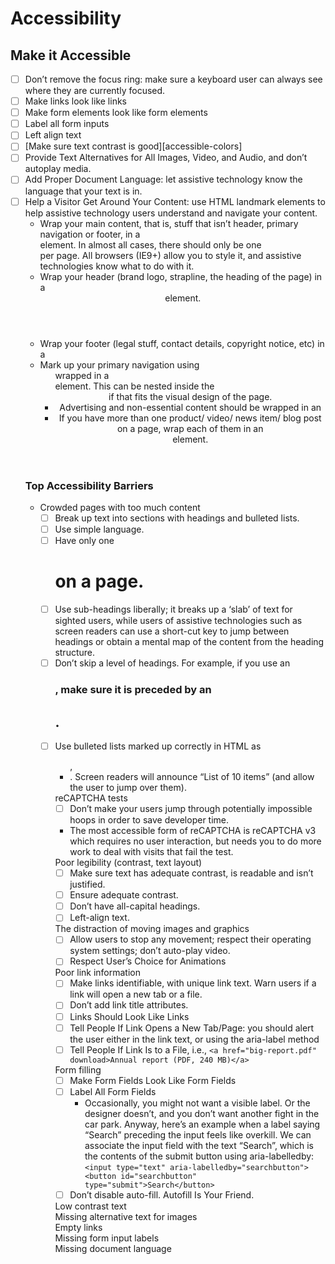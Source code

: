 # Accessibility

## Make it Accessible

- [ ] Don’t remove the focus ring: make sure a keyboard user can always see where they are currently focused.
- [ ] Make links look like links
- [ ] Make form elements look like form elements
- [ ] Label all form inputs
- [ ] Left align text
- [ ] [Make sure text contrast is good][accessible-colors]
- [ ] Provide Text Alternatives for All Images, Video, and Audio, and don’t autoplay media.
- [ ] Add Proper Document Language: let assistive technology know the language that your text is in.
- [ ] Help a Visitor Get Around Your Content: use HTML landmark elements to help assistive technology users understand and navigate your content.
  - Wrap your main content, that is, stuff that isn’t header, primary navigation or footer, in a <main> element. In almost all cases, there should only be one <main> per page. All browsers (IE9+) allow you to style it, and assistive technologies know what to do with it.
  - Wrap your header (brand logo, strapline, the heading of the page) in a <header> element.
  - Wrap your footer (legal stuff, contact details, copyright notice, etc) in a <footer>
  - Mark up your primary navigation using <ul> wrapped in a <nav> element. This can be nested inside the <header> if that fits the visual design of the page.
  - Advertising and non-essential content should be wrapped in an <aside>
  - If you have more than one product/ video/ news item/ blog post on a page, wrap each of them in an <article> element.


### Top Accessibility Barriers

- Crowded pages with too much content
  - [ ] Break up text into sections with headings and bulleted lists.
  - [ ] Use simple language.
  - [ ] Have only one <h1> on a page.
  - [ ] Use sub-headings liberally; it breaks up a ‘slab’ of text for sighted users, while users of assistive technologies such as screen readers can use a short-cut key to jump between headings or obtain a mental map of the content from the heading structure.
  - [ ] Don’t skip a level of headings. For example, if you use an <h3>, make sure it is preceded by an <h2>.
  - [ ] Use bulleted lists marked up correctly in HTML as <ul>, <li>. Screen readers will announce “List of 10 items” (and allow the user to jump over them).
- reCAPTCHA tests
  - [ ] Don’t make your users jump through potentially impossible hoops in order to save developer time.
  - The most accessible form of reCAPTCHA is reCAPTCHA v3 which requires no user interaction, but needs you to do more work to deal with visits that fail the test.
- Poor legibility (contrast, text layout)
  - [ ] Make sure text has adequate contrast, is readable and isn’t justified.
  - [ ] Ensure adequate contrast.
  - [ ] Don’t have all-capital headings.
  - [ ] Left-align text.
- The distraction of moving images and graphics
  - [ ] Allow users to stop any movement; respect their operating system settings; don’t auto-play video.
  - [ ] Respect User’s Choice for Animations
- Poor link information
  - [ ] Make links identifiable, with unique link text. Warn users if a link will open a new tab or a file.
  - [ ] Don’t add link title attributes.
  - [ ] Links Should Look Like Links
  - [ ] Tell People If Link Opens a New Tab/Page: you should alert the user either in the link text, or using the aria-label method
  - [ ] Tell People If Link Is to a File, i.e., `<a href="big-report.pdf" download>Annual report (PDF, 240 MB)</a>`
- Form filling
  - [ ] Make Form Fields Look Like Form Fields
  - [ ] Label All Form Fields
    - Occasionally, you might not want a visible label. Or the designer doesn’t, and you don’t want another fight in the car park. Anyway, here’s an example when a label saying “Search” preceding the input feels like overkill. We can associate the input field with the text “Search”, which is the contents of the submit button using aria-labelledby: `<input type="text" aria-labelledby="searchbutton"><button id="searchbutton" type="submit">Search</button>`
  - [ ] Don’t disable auto-fill. Autofill Is Your Friend.
- Low contrast text
- Missing alternative text for images
- Empty links
- Missing form input labels
- Missing document language
